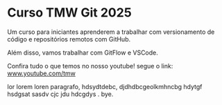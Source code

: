 # Curso TMW Git 2025

Um curso para iniciantes aprenderem a trabalhar
com versionamento de código e repositórios 
remotos com GitHub.

Além disso, vamos trabalhar com GitFlow e VSCode.

Confira tudo o que temos no nosso youtube!
segue o link:
www.youtube.com/tmw

lor
lorem
loren
paragrafo, hdsydtdebc, djdhdbcgeolkmhncbg
hdytgf hsdgsat sasdv cjc jdu  hdcgdys .
bye.





